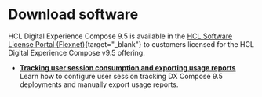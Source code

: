 # Download software

HCL Digital Experience Compose 9.5 is available in the [HCL Software License Portal (Flexnet)](https://support.hcl-software.com/csm?id=kb_article&sysparm_article=KB0073344){target="_blank"} to customers licensed for the HCL Digital Experience Compose v9.5 offering.

-   **[Tracking user session consumption and exporting usage reports](export_usage_report.md)**  
Learn how to configure user session tracking DX Compose 9.5 deployments and manually export usage reports.

